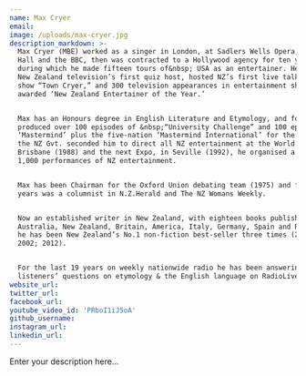 ```yaml
---
name: Max Cryer
email:
image: /uploads/max-cryer.jpg
description_markdown: >-
  Max Cryer (MBE) worked as a singer in London, at Sadlers Wells Opera, Wigmore
  Hall and the BBC, then was contracted to a Hollywood agency for ten years,
  during which he made fifteen tours of&nbsp; USA as an entertainer. He became
  New Zealand television’s first quiz host, hosted NZ’s first live talk-variety
  show “Town Cryer,” and 300 television appearances in entertainment shows, was
  awarded ‘New Zealand Entertainer of the Year.’


  Max has an Honours degree in English Literature and Etymology, and for TVNZ he
  produced over 100 episodes of &nbsp;“University Challenge” and 100 episodes of
  ‘Mastermind’ plus the five-nation ‘Mastermind International’ for the BBC. When
  the NZ Gvt. seconded him to direct all NZ entertainment at the World Expo in
  Brisbane (1988) and the next Expo, in Seville (1992), he organised a total of
  1,000 performances of NZ entertainment.


  Max has been Chairman for the Oxford Union debating team (1975) and for ten
  years was a columnist in N.Z.Herald and The NZ Womans Weekly.


  Now an established writer in New Zealand, with eighteen books published (in
  Australia, New Zealand, Britain, America, Italy, Germany, Spain and Russia),
  he has been New Zealand’s No.1 non-fiction best-seller three times (2001;
  2002; 2012).


  For the last 19 years on weekly nationwide radio he has been answering
  listeners’ questions on etymology & the English language on RadioLive.
website_url:
twitter_url:
facebook_url:
youtube_video_id: 'PRboI1iJ5oA'
github_username:
instagram_url:
linkedin_url:
---
```


Enter your description here...
